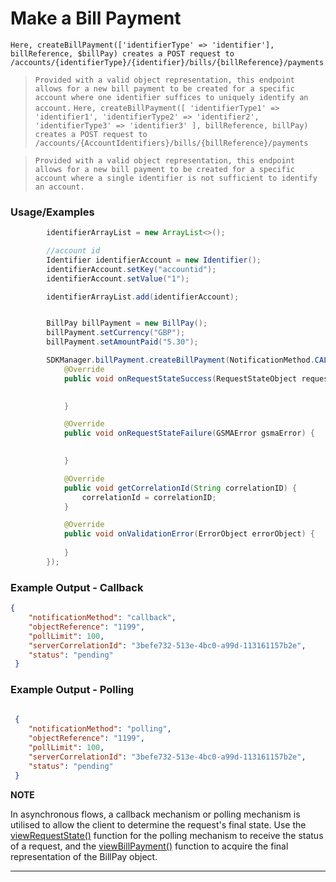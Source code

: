 # Make a Bill Payment

`Here, createBillPayment(['identifierType' => 'identifier'], billReference, $billPay) creates a POST request to /accounts/{identifierType}/{identifier}/bills/{billReference}/payments`

> `Provided with a valid object representation, this endpoint allows for a new bill payment to be created for a specific account where one identifier suffices to uniquely identify an account.`
`Here, createBillPayment([ 'identifierType1' => 'identifier1', 'identifierType2' => 'identifier2', 'identifierType3' => 'identifier3' ], billReference, billPay) creates a POST request to /accounts/{AccountIdentifiers}/bills/{billReference}/payments`

> `Provided with a valid object representation, this endpoint allows for a new bill payment to be created for a specific account where a single identifier is not sufficient to identify an account.`
### Usage/Examples


```java
        identifierArrayList = new ArrayList<>();

        //account id
        Identifier identifierAccount = new Identifier();
        identifierAccount.setKey("accountid");
        identifierAccount.setValue("1");

        identifierArrayList.add(identifierAccount);


```

```java

        BillPay billPayment = new BillPay();
        billPayment.setCurrency("GBP");
        billPayment.setAmountPaid("5.30");

        SDKManager.billPayment.createBillPayment(NotificationMethod.CALLBACK, "", identifierArrayList, billPayment, "REF-000001", new RequestStateInterface() {
            @Override
            public void onRequestStateSuccess(RequestStateObject requestStateObject) {
               

            }

            @Override
            public void onRequestStateFailure(GSMAError gsmaError) {
              

            }

            @Override
            public void getCorrelationId(String correlationID) {
                correlationId = correlationID;
            }

            @Override
            public void onValidationError(ErrorObject errorObject) {
               
            }
        });


```

### Example Output - Callback

```json
{
 	"notificationMethod": "callback",
 	"objectReference": "1199",
 	"pollLimit": 100,
 	"serverCorrelationId": "3befe732-513e-4bc0-a99d-113161157b2e",
 	"status": "pending"
 }

```

### Example Output - Polling


```json
 
 {
 	"notificationMethod": "polling",
 	"objectReference": "1199",
 	"pollLimit": 100,
 	"serverCorrelationId": "3befe732-513e-4bc0-a99d-113161157b2e",
 	"status": "pending"
 }
 ```

**NOTE**

In asynchronous flows, a callback mechanism or polling mechanism is utilised to allow the client to determine the request's final state. Use the [viewRequestState()](viewRequestState.Readme.md) function for the polling mechanism to receive the status of a request, and the [viewBillPayment()](viewBillPayment.Readme.md) function to acquire the final representation of the BillPay object.

---
